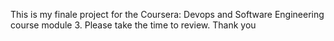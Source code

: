 This is my finale project for the Coursera: Devops and Software Engineering course module 3.
Please take the time to review.
Thank you
